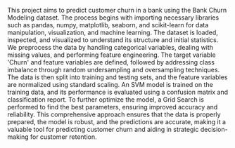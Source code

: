 This project aims to predict customer churn in a bank using the Bank Churn Modeling dataset. The process begins with importing necessary libraries such as pandas, numpy, matplotlib, seaborn, and scikit-learn for data manipulation, visualization, and machine learning. The dataset is loaded, inspected, and visualized to understand its structure and initial statistics. We preprocess the data by handling categorical variables, dealing with missing values, and performing feature engineering. The target variable 'Churn' and feature variables are defined, followed by addressing class imbalance through random undersampling and oversampling techniques. The data is then split into training and testing sets, and the feature variables are normalized using standard scaling. An SVM model is trained on the training data, and its performance is evaluated using a confusion matrix and classification report. To further optimize the model, a Grid Search is performed to find the best parameters, ensuring improved accuracy and reliability. This comprehensive approach ensures that the data is properly prepared, the model is robust, and the predictions are accurate, making it a valuable tool for predicting customer churn and aiding in strategic decision-making for customer retention. 
